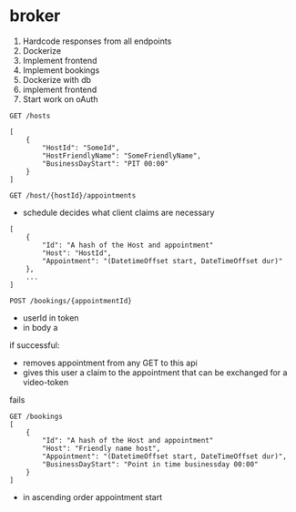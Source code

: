 # broker
1. Hardcode responses from all endpoints
2. Dockerize
3. Implement frontend
4. Implement bookings
5. Dockerize with db
6. implement frontend
7. Start work on oAuth

`GET /hosts`
```
[
    {
        "HostId": "SomeId",
        "HostFriendlyName": "SomeFriendlyName",
        "BusinessDayStart": "PIT 00:00"
    }
]
```

`GET /host/{hostId}/appointments`
- schedule decides what client claims are necessary
```
[
    {
        "Id": "A hash of the Host and appointment"
        "Host": "HostId", 
        "Appointment": "(DatetimeOffset start, DateTimeOffset dur)"
    },
    ...
]
```

`POST /bookings/{appointmentId}`
- userId in token
- in body a 

if successful:
* removes appointment from any GET to this api
* gives this user a claim to the appointment that can be exchanged for a video-token

fails 

```
GET /bookings
[
    {
        "Id": "A hash of the Host and appointment"
        "Host": "Friendly name host", 
        "Appointment": "(DatetimeOffset start, DateTimeOffset dur)",
        "BusinessDayStart": "Point in time businessday 00:00"
    }
]
```
- in ascending order appointment start